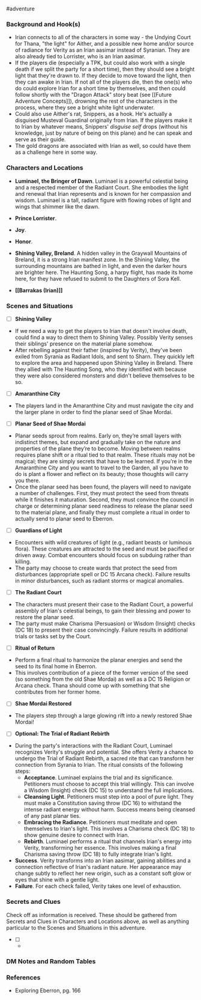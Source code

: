  #adventure 

### Background and Hook(s)

* Irian connects to all of the characters in some way - the Undying Court for Thana, "the light" for Aither, and a possible new home and/or source of radiance for Verity as an Irian aasimar instead of Syranian. They are also already tied to Lorrister, who is an Irian aasimar.
* If the players die (especially a TPK, but could also work with a single death if we split the party for a short time), then they should see a bright light that they're drawn to. If they decide to move toward the light, then they can awake in Irian. If not all of the players die, then the one(s) who do could explore Irian for a short time by themselves, and then could follow shortly with the "Dragon Attack" story beat (see [[Future Adventure Concepts]]), drowning the rest of the characters in the process, where they see a bright white light underwater.
* Could also use Aither's rat, Snippers, as a hook. He's actually a disguised Musteval Guardinal originally from Irian. If the players make it to Irian by whatever means, Snippers' *disguise self* drops (without his knowledge, just by nature of being on this plane) and he can speak and serve as their guide.
* The gold dragons are associated with Irian as well, so could have them as a challenge here in some way.

### Characters and Locations

* **Luminael, the Bringer of Dawn**. Luminael is a powerful celestial being and a respected member of the Radiant Court. She embodies the light and renewal that Irian represents and is known for her compassion and wisdom. Luminael is a tall, radiant figure with flowing robes of light and wings that shimmer like the dawn.
* **Prince Lorrister**.
* **Joy**.
* **Honor**.

* **Shining Valley, Breland**. A hidden valley in the Graywall Mountains of Breland, it is a strong Irian manifest zone. In the Shining Valley, the surrounding mountains are bathed in light, and even the darker hours are brighter here. The Haunting Song, a harpy flight, has made its home here, for they have refused to submit to the Daughters of Sora Kell.
* **[[Barrakas (Irian)]]**

### Scenes and Situations

 - [ ]  **Shining Valley**

- If we need a way to get the players to Irian that doesn't involve death, could find a way to direct them to Shining Valley. Possibly Verity senses their siblings' presence on the material plane somehow.
- After rebelling against their father (inspired by Verity), they've been exiled from Syrania as Radiant Idols, and sent to Sharn. They quickly left to explore the area and happened upon Shining Valley in Breland. There they allied with The Haunting Song, who they identified with because they were also considered monsters and didn't believe themselves to be so.

 - [ ]  **Amaranthine City**

- The players land in the Amaranthine City and must navigate the city and the larger plane in order to find the planar seed of Shae Mordai.

 - [ ]  **Planar Seed of Shae Mordai**

- Planar seeds sprout from realms. Early on, they’re small layers with indistinct themes, but expand and gradually take on the nature and properties of the plane they’re to become.  Moving between realms requires plane shift or a ritual tied to that realm. These rituals may not be magical; they are simply secrets that have to be learned. If you’re in the Amaranthine City and you want to travel to the Garden, all you have to do is plant a flower and reflect on its beauty; those thoughts will carry you there.
- Once the planar seed has been found, the players will need to navigate a number of challenges. First, they must protect the seed from threats while it finishes it maturation. Second, they must convince the council in charge or determining planar seed readiness to release the planar seed to the material plane, and finally they must complete a ritual in order to actually send to planar seed to Eberron.

 - [ ]  **Guardians of Light**

- Encounters with wild creatures of light (e.g., radiant beasts or luminous flora). These creatures are attracted to the seed and must be pacified or driven away. Combat encounters should focus on subduing rather than killing.
- The party may choose to create wards that protect the seed from disturbances (appropriate spell or DC 15 Arcana check). Failure results in minor disturbances, such as radiant storms or magical anomalies.

 - [ ]  **The Radiant Court**

- The characters must present their case to the Radiant Court, a powerful assembly of Irian's celestial beings, to gain their blessing and power to restore the planar seed.
- The party must make Charisma (Persuasion) or Wisdom (Insight) checks (DC 18) to present their case convincingly. Failure results in additional trials or tasks set by the Court.

 - [ ]  **Ritual of Return**

- Perform a final ritual to harmonize the planar energies and send the seed to its final home in Eberron.
- This involves contribution of a piece of the former version of the seed (so something from the old Shae Mordai) as well as a DC 15 Religion or Arcana check. Thana should come up with something that she contributes from her former home.

 - [ ]  **Shae Mordai Restored**

- The players step through a large glowing rift into a newly restored Shae Mordai!

 - [ ]  **Optional: The Trial of Radiant Rebirth**

- During the party's interactions with the Radiant Court, Luminael recognizes Verity's struggle and potential. She offers Verity a chance to undergo the Trial of Radiant Rebirth, a sacred rite that can transform her connection from Syrania to Irian. The ritual consists of the following steps:
	- **Acceptance**. Luminael explains the trial and its significance. Petitioners must choose to accept this trial willingly. This can involve a Wisdom (Insight) check (DC 15) to understand the full implications.
	- **Cleansing Light**. Petitioners must step into a pool of pure light. They must make a Constitution saving throw (DC 16) to withstand the intense radiant energy without harm. Success means being cleansed of any past planar ties.
	- **Embracing the Radiance**. Petitioners must meditate and open themselves to Irian's light. This involves a Charisma check (DC 18) to show genuine desire to connect with Irian.
	- **Rebirth**. Luminael performs a ritual that channels Irian's energy into Verity, transforming her essence. This involves making a final Charisma saving throw (DC 18) to fully integrate Irian's light.
- **Success**. Verity transforms into an Irian aasimar, gaining abilities and a connection reflective of Irian's radiant nature. Her appearance may change subtly to reflect her new origin, such as a constant soft glow or eyes that shine with a gentle light.
- **Failure**. For each check failed, Verity takes one level of exhaustion.

### Secrets and Clues
Check off as information is received. These should be gathered from Secrets and Clues in Characters and Locations above, as well as anything particular to the Scenes and Situations in this adventure.

 - [ ] -

### DM Notes and Random Tables



### References

- Exploring Eberron, pg. 166
